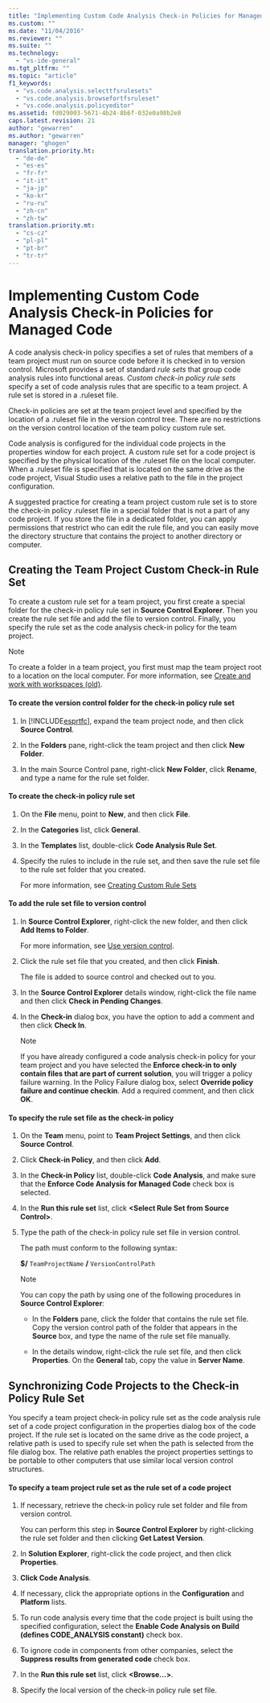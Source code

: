 ```yaml
---
title: "Implementing Custom Code Analysis Check-in Policies for Managed Code | Microsoft Docs"
ms.custom: ""
ms.date: "11/04/2016"
ms.reviewer: ""
ms.suite: ""
ms.technology: 
  - "vs-ide-general"
ms.tgt_pltfrm: ""
ms.topic: "article"
f1_keywords: 
  - "vs.code.analysis.selecttfsrulesets"
  - "vs.code.analysis.browsefortfsruleset"
  - "vs.code.analysis.policyeditor"
ms.assetid: fd029003-5671-4b24-8b6f-032e0a98b2e8
caps.latest.revision: 21
author: "gewarren"
ms.author: "gewarren"
manager: "ghogen"
translation.priority.ht: 
  - "de-de"
  - "es-es"
  - "fr-fr"
  - "it-it"
  - "ja-jp"
  - "ko-kr"
  - "ru-ru"
  - "zh-cn"
  - "zh-tw"
translation.priority.mt: 
  - "cs-cz"
  - "pl-pl"
  - "pt-br"
  - "tr-tr"
---
```

# Implementing Custom Code Analysis Check-in Policies for Managed Code
A code analysis check-in policy specifies a set of rules that members of a team project must run on source code before it is checked in to version control. Microsoft provides a set of standard *rule sets* that group code analysis rules into functional areas. *Custom check-in policy rule sets* specify a set of code analysis rules that are specific to a team project. A rule set is stored in a .ruleset file.  
  
 Check-in policies are set at the team project level and specified by the location of a .ruleset file in the version control tree. There are no restrictions on the version control location of the team policy custom rule set.  
  
 Code analysis is configured for the individual code projects in the properties window for each project. A custom rule set for a code project is specified by the physical location of the .ruleset file on the local computer. When a .ruleset file is specified that is located on the same drive as the code project, Visual Studio uses a relative path to the file in the project configuration.  
  
 A suggested practice for creating a team project custom rule set is to store the check-in policy .ruleset file in a special folder that is not a part of any code project. If you store the file in a dedicated folder, you can apply permissions that restrict who can edit the rule file, and you can easily move the directory structure that contains the project to another directory or computer.  
  
## Creating the Team Project Custom Check-in Rule Set  
 To create a custom rule set for a team project, you first create a special folder for the check-in policy rule set in **Source Control Explorer**. Then you create the rule set file and add the file to version control. Finally, you specify the rule set as the code analysis check-in policy for the team project.  
  
> [!NOTE]
>  To create a folder in a team project, you first must map the team project root to a location on the local computer. For more information, see [Create and work with workspaces (old)](http://msdn.microsoft.com/en-us/db4d5692-179a-44fe-ad31-0c1c900c9cb2).  
  
#### To create the version control folder for the check-in policy rule set  
  
1.  In [!INCLUDE[esprtfc](../code-quality/includes/esprtfc_md.md)], expand the team project node, and then click **Source Control**.  
  
2.  In the **Folders** pane, right-click the team project and then click **New Folder**.  
  
3.  In the main Source Control pane, right-click **New Folder**, click **Rename**, and type a name for the rule set folder.  
  
#### To create the check-in policy rule set  
  
1.  On the **File** menu, point to **New**, and then click **File**.  
  
2.  In the **Categories** list, click **General**.  
  
3.  In the **Templates** list, double-click **Code Analysis Rule Set**.  
  
4.  Specify the rules to include in the rule set, and then save the rule set file to the rule set folder that you created.  
  
     For more information, see [Creating Custom Rule Sets](../code-quality/creating-custom-code-analysis-rule-sets.md)  
  
#### To add the rule set file to version control  
  
1.  In **Source Control Explorer**, right-click the new folder, and then click **Add Items to Folder**.  
  
     For more information, see [Use version control](http://msdn.microsoft.com/Library/33267cee-fe5f-4aa3-b2cd-6d22ceace314).  
  
2.  Click the rule set file that you created, and then click **Finish**.  
  
     The file is added to source control and checked out to you.  
  
3.  In the **Source Control Explorer** details window, right-click the file name and then click **Check in Pending Changes**.  
  
4.  In the **Check-in** dialog box, you  have the option to add a comment and then click **Check In**.  
  
    > [!NOTE]
    >  If you have already configured a code analysis check-in policy for your team project and you have selected the **Enforce check-in to only contain files that are part of current solution**, you will trigger a policy failure warning. In the Policy Failure dialog box, select **Override policy failure and continue checkin**. Add a required comment, and then click **OK**.  
  
#### To specify the rule set file as the check-in policy  
  
1.  On the **Team** menu, point to **Team Project Settings**, and then click **Source Control**.  
  
2.  Click **Check-in Policy**, and then click **Add**.  
  
3.  In the **Check-in Policy** list, double-click **Code Analysis**, and make sure that the **Enforce Code Analysis for Managed Code** check box is selected.  
  
4.  In the **Run this rule set** list, click **\<Select Rule Set from Source Control>**.  
  
5.  Type the path of the check-in policy rule set file in version control.  
  
     The path must conform to the following syntax:  
  
     **$/** `TeamProjectName` **/** `VersionControlPath`  
  
    > [!NOTE]
    >  You can copy the path by using one of the following procedures in **Source Control Explorer**:  
  
    -   In the **Folders** pane, click the folder that contains the rule set file. Copy the version control path of the folder that appears in the **Source** box, and type the name of the rule set file manually.  
  
    -   In the details window, right-click the rule set file, and then click **Properties**. On the **General** tab, copy the value in **Server Name**.  
  
## Synchronizing Code Projects to the Check-in Policy Rule Set  
 You specify a team project check-in policy rule set as the code analysis rule set of a code project configuration in the properties dialog box of the code project. If the rule set is located on the same drive as the code project, a relative path is used to specify rule set when the path is selected from the file dialog box. The relative path enables the project properties settings to be portable to other computers that use similar local version control structures.  
  
#### To specify a team project rule set as the rule set of a code project  
  
1.  If necessary, retrieve the check-in policy rule set folder and file from version control.  
  
     You can perform this step in **Source Control Explorer** by right-clicking the rule set folder and then clicking **Get Latest Version**.  
  
2.  In **Solution Explorer**, right-click the code project, and then click **Properties**.  
  
3.  **Click Code Analysis**.  
  
4.  If necessary, click the appropriate options in the **Configuration** and **Platform** lists.  
  
5.  To run code analysis every time that the code project is built using the specified configuration, select the **Enable Code Analysis on Build (defines CODE_ANALYSIS constant)** check box.  
  
6.  To ignore code in components from other companies, select the **Suppress results from generated code** check box.  
  
7.  In the **Run this rule set** list, click **\<Browse...>**.  
  
8.  Specify the local version of the check-in policy rule set file.